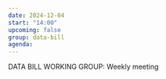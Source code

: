 ```yaml
---
date: 2024-12-04
start: "14:00"
upcoming: false
group: data-bill
agenda: 
--- 
```

DATA BILL WORKING GROUP: Weekly meeting